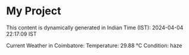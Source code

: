 # My Project

This content is dynamically generated in Indian Time (IST): 2024-04-04 22:17:09 IST


Current Weather in Coimbatore:
Temperature: 29.88 °C
Condition: haze
